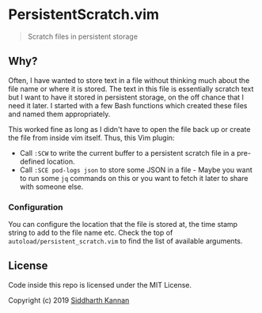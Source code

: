 # PersistentScratch.vim

> Scratch files in persistent storage

## Why?

Often, I have wanted to store text in a file without thinking much about the
file name or where it is stored. The text in this file is essentially scratch
text but I want to have it stored in persistent storage, on the off chance that
I need it later. I started with a few Bash functions which created these files
and named them appropriately.

This worked fine as long as I didn't have to open the file back up or create the
file from inside vim itself. Thus, this Vim plugin:

- Call `:SCW` to write the current buffer to a persistent scratch file in a
  pre-defined location.
- Call `:SCE pod-logs json` to store some JSON in a file - Maybe you want to run
  some `jq` commands on this or you want to fetch it later to share with someone
  else.

### Configuration

You can configure the location that the file is stored at, the time stamp string
to add to the file name etc. Check the top of `autoload/persistent_scratch.vim`
to find the list of available arguments.

## License

Code inside this repo is licensed under the MIT License.

Copyright (c) 2019 [Siddharth Kannan](https://icyflame.github.io)
